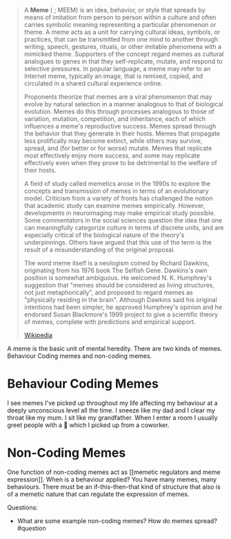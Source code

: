 > A **Meme** ( ; MEEM) is an idea, behavior, or style that spreads by means of imitation from person to person within a culture and often carries symbolic meaning representing a particular phenomenon or theme. A meme acts as a unit for carrying cultural ideas, symbols, or practices, that can be transmitted from one mind to another through writing, speech, gestures, rituals, or other imitable phenomena with a mimicked theme. Supporters of the concept regard memes as cultural analogues to genes in that they self-replicate, mutate, and respond to selective pressures. In popular language, a meme may refer to an Internet meme, typically an image, that is remixed, copied, and circulated in a shared cultural experience online.
>
> Proponents theorize that memes are a viral phenomenon that may evolve by natural selection in a manner analogous to that of biological evolution. Memes do this through processes analogous to those of variation, mutation, competition, and inheritance, each of which influences a meme's reproductive success. Memes spread through the behavior that they generate in their hosts. Memes that propagate less prolifically may become extinct, while others may survive, spread, and (for better or for worse) mutate. Memes that replicate most effectively enjoy more success, and some may replicate effectively even when they prove to be detrimental to the welfare of their hosts.
>
> A field of study called memetics arose in the 1990s to explore the concepts and transmission of memes in terms of an evolutionary model. Criticism from a variety of fronts has challenged the notion that academic study can examine memes empirically. However, developments in neuroimaging may make empirical study possible. Some commentators in the social sciences question the idea that one can meaningfully categorize culture in terms of discrete units, and are especially critical of the biological nature of the theory's underpinnings. Others have argued that this use of the term is the result of a misunderstanding of the original proposal.
>
> The word meme itself is a neologism coined by Richard Dawkins, originating from his 1976 book The Selfish Gene. Dawkins's own position is somewhat ambiguous. He welcomed N. K. Humphrey's suggestion that "memes should be considered as living structures, not just metaphorically", and proposed to regard memes as "physically residing in the brain". Although Dawkins said his original intentions had been simpler, he approved Humphrey's opinion and he endorsed Susan Blackmore's 1999 project to give a scientific theory of memes, complete with predictions and empirical support.
>
> [Wikipedia](https://en.wikipedia.org/wiki/Meme)

A meme is the basic unit of mental heredity. There are two kinds of memes. Behaviour Coding memes and non-coding memes. 
# Behaviour Coding Memes
I see memes I've picked up throughout my life affecting my behaviour at a deeply unconscious level all the time. I sneeze like my dad and I clear my throat like my mum. I sit like my grandfather. When I enter a room I usually greet people with a 🤙 which I picked up from a coworker. 
# Non-Coding Memes
One function of non-coding memes act as [[memetic regulators and meme expression]]. When is a behaviour applied? You have many memes, many behaviours. There must be an if-this-then-that kind of structure that also is of a memetic nature that can regulate the expression of memes.

Questions:
- What are some example non-coding memes? How do memes spread? #question 